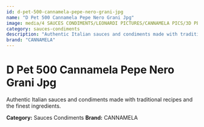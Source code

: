 ```yaml
---
id: d-pet-500-cannamela-pepe-nero-grani-jpg
name: "D Pet 500 Cannamela Pepe Nero Grani Jpg"
image: media/4 SAUCES CONDIMENTS/LEONARDI PICTURES/CANNAMELA PICS/3D PET 500 CANNAMELA PEPE NERO GRANI_jpg.jpg
category: sauces-condiments
description: "Authentic Italian sauces and condiments made with traditional recipes and the finest ingredients."
brand: "CANNAMELA"
---
```


# D Pet 500 Cannamela Pepe Nero Grani Jpg

Authentic Italian sauces and condiments made with traditional recipes and the finest ingredients.

**Category:** Sauces Condiments
**Brand:** CANNAMELA
